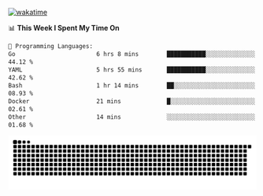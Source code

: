 [![wakatime](https://wakatime.com/badge/user/384f91c6-4eee-411f-8f3b-1b691f58a544.svg)](https://wakatime.com/@384f91c6-4eee-411f-8f3b-1b691f58a544)

<!--START_SECTION:waka-->
📊 **This Week I Spent My Time On** 

```text
💬 Programming Languages: 
Go                       6 hrs 8 mins        ███████████░░░░░░░░░░░░░░   44.12 % 
YAML                     5 hrs 55 mins       ███████████░░░░░░░░░░░░░░   42.62 % 
Bash                     1 hr 14 mins        ██░░░░░░░░░░░░░░░░░░░░░░░   08.93 % 
Docker                   21 mins             █░░░░░░░░░░░░░░░░░░░░░░░░   02.61 % 
Other                    14 mins             ░░░░░░░░░░░░░░░░░░░░░░░░░   01.68 % 
```


<!--END_SECTION:waka-->

<picture>
  <source media="(prefers-color-scheme: dark)" srcset="https://raw.githubusercontent.com/fuwx295/fuwx295/output/github-contribution-grid-snake-dark.svg">
  <source media="(prefers-color-scheme: light)" srcset="https://raw.githubusercontent.com/fuwx295/fuwx295/output/github-contribution-grid-snake.svg">
  <img alt="github contribution grid snake animation" src="https://raw.githubusercontent.com/fuwx295/fuwx295/output/github-contribution-grid-snake.svg">
</picture>
